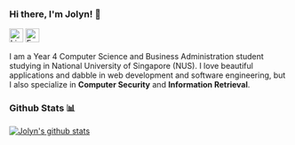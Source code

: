### Hi there, I'm Jolyn!  👋
[<img src="https://edent.github.io/SuperTinyIcons/images/svg/linkedin.svg" width="25" title="LinkedIn" />](https://www.linkedin.com/in/jolyn-tan-488714b7/) 
[<img src="https://edent.github.io/SuperTinyIcons/images/svg/email.svg" width="25" title="Email" />](mailto:jolyn.tan.sq@u.nus.edu)

I am a Year 4 Computer Science and Business Administration student studying in National University of Singapore (NUS). I love beautiful applications and dabble in web development and software engineering, but I also specialize in **Computer Security** and **Information Retrieval**. 

### Github Stats 📊

[![Jolyn's github stats](https://github-readme-stats.vercel.app/api?username=jolynnn8D&show_icons=true&theme=kacho_ga&count_private=true&include_all_commits=true)](https://github.com/anuraghazra/github-readme-stats)

<!--
[![Top Langs](https://github-readme-stats.vercel.app/api/top-langs/?username=jolynnn8D&layout=compact&theme=kacho_ga)](https://github.com/anuraghazra/github-readme-stats)
-->

<!--
**jolynnn8D/jolynnn8D** is a ✨ _special_ ✨ repository because its `README.md` (this file) appears on your GitHub profile.
Here are some ideas to get you started:


- 🔭 I’m currently working on ...
- 🌱 I’m currently learning ...
- 👯 I’m looking to collaborate on ...
- 🤔 I’m looking for help with ...
- 💬 Ask me about ...
- 📫 How to reach me: .
- 😄 Pronouns: ...
- ⚡ Fun fact: ...
-->
